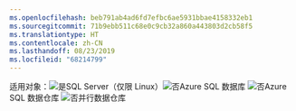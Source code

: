 ```yaml
---
ms.openlocfilehash: beb791ab4ad6fd7efbc6ae5931bbae4158332eb1
ms.sourcegitcommit: 71b9ebb511c68e0c9cb32a860a443803d2cb58f5
ms.translationtype: HT
ms.contentlocale: zh-CN
ms.lasthandoff: 08/23/2019
ms.locfileid: "68214799"
---
```

<Token>  适用对象：![是](media/yes.png)SQL Server（仅限 Linux）![否](media/no.png)Azure SQL 数据库 ![否](media/no.png)Azure SQL 数据仓库 ![否](media/no.png)并行数据仓库 </Token>